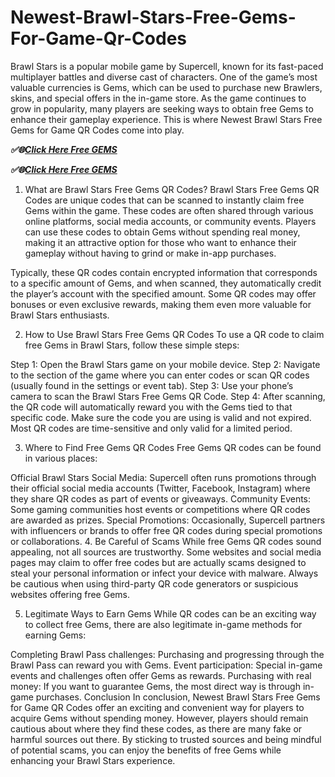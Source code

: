 # Newest-Brawl-Stars-Free-Gems-For-Game-Qr-Codes

Brawl Stars is a popular mobile game by Supercell, known for its fast-paced multiplayer battles and diverse cast of characters. One of the game’s most valuable currencies is Gems, which can be used to purchase new Brawlers, skins, and special offers in the in-game store. As the game continues to grow in popularity, many players are seeking ways to obtain free Gems to enhance their gameplay experience. This is where Newest Brawl Stars Free Gems for Game QR Codes come into play.

***✅🌐[Click Here Free GEMS](https://btadeal.com/br4ws5g/)***

***✅🌐[Click Here Free GEMS](https://btadeal.com/br4ws5g/)***


1. What are Brawl Stars Free Gems QR Codes?
Brawl Stars Free Gems QR Codes are unique codes that can be scanned to instantly claim free Gems within the game. These codes are often shared through various online platforms, social media accounts, or community events. Players can use these codes to obtain Gems without spending real money, making it an attractive option for those who want to enhance their gameplay without having to grind or make in-app purchases.

Typically, these QR codes contain encrypted information that corresponds to a specific amount of Gems, and when scanned, they automatically credit the player’s account with the specified amount. Some QR codes may offer bonuses or even exclusive rewards, making them even more valuable for Brawl Stars enthusiasts.

2. How to Use Brawl Stars Free Gems QR Codes
To use a QR code to claim free Gems in Brawl Stars, follow these simple steps:

Step 1: Open the Brawl Stars game on your mobile device.
Step 2: Navigate to the section of the game where you can enter codes or scan QR codes (usually found in the settings or event tab).
Step 3: Use your phone’s camera to scan the Brawl Stars Free Gems QR Code.
Step 4: After scanning, the QR code will automatically reward you with the Gems tied to that specific code.
Make sure the code you are using is valid and not expired. Most QR codes are time-sensitive and only valid for a limited period.

3. Where to Find Free Gems QR Codes
Free Gems QR codes can be found in various places:

Official Brawl Stars Social Media: Supercell often runs promotions through their official social media accounts (Twitter, Facebook, Instagram) where they share QR codes as part of events or giveaways.
Community Events: Some gaming communities host events or competitions where QR codes are awarded as prizes.
Special Promotions: Occasionally, Supercell partners with influencers or brands to offer free QR codes during special promotions or collaborations.
4. Be Careful of Scams
While free Gems QR codes sound appealing, not all sources are trustworthy. Some websites and social media pages may claim to offer free codes but are actually scams designed to steal your personal information or infect your device with malware. Always be cautious when using third-party QR code generators or suspicious websites offering free Gems.

5. Legitimate Ways to Earn Gems
While QR codes can be an exciting way to collect free Gems, there are also legitimate in-game methods for earning Gems:

Completing Brawl Pass challenges: Purchasing and progressing through the Brawl Pass can reward you with Gems.
Event participation: Special in-game events and challenges often offer Gems as rewards.
Purchasing with real money: If you want to guarantee Gems, the most direct way is through in-game purchases.
Conclusion
In conclusion, Newest Brawl Stars Free Gems for Game QR Codes offer an exciting and convenient way for players to acquire Gems without spending money. However, players should remain cautious about where they find these codes, as there are many fake or harmful sources out there. By sticking to trusted sources and being mindful of potential scams, you can enjoy the benefits of free Gems while enhancing your Brawl Stars experience.
